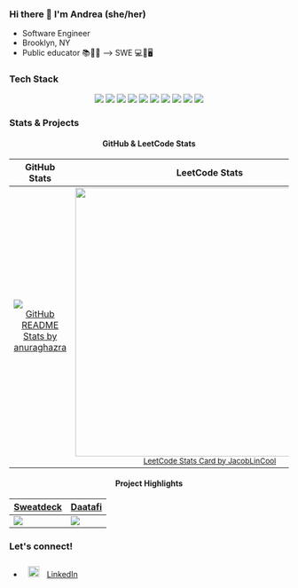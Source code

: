 ### Hi there 👋 I'm Andrea (she/her)
* Software Engineer
* Brooklyn, NY
* Public educator 📚📓📝 --> SWE 💻📱🖥

### Tech Stack
<!-- <img style="margin: 10px" src="https://cdn.worldvectorlogo.com/logos/javascript-1.svg" alt="JavaScript" height="18" /> JavaScript | <img style="margin: 20px" src="https://cdn.worldvectorlogo.com/logos/react-2.svg" alt="React" height="18" /> React | <img style="margin: 20px" src="https://cdn.worldvectorlogo.com/logos/redux.svg" alt="Redux" height="18" /> Redux | <img style="margin: 20px" src="https://cdn.worldvectorlogo.com/logos/react-2.svg" alt="Express" height="18" /> Express | <img style="margin: 20px" src="https://cdn.worldvectorlogo.com/logos/postgresql.svg" alt="PostgreSQL" height="18" /> PostgreSQL | <img style="margin: 20px" src="https://cdn.worldvectorlogo.com/logos/firebase-1.svg" alt="firebase" height="18" /> Cloud Firebase | <img style="margin: 10px" src="https://cdn.worldvectorlogo.com/logos/html-1.svg" alt="HTML5" height="18" /> HTML5 | <img style="margin: 20px" src="https://cdn.worldvectorlogo.com/logos/css-3.svg" alt="CSS" height="18" /> CSS | <img style="margin: 20px" src="https://cdn.worldvectorlogo.com/logos/tailwind-css-2.svg" alt="TailwindCSS" height="18" /> TailwindCSS -->

<div display="flex" align="center">
  <a href="https://www.javascript.com/"><img src="https://img.shields.io/badge/code-JavaScript-teal?style=plastic&logo=javascript&logoColor=white&color=dbba4d"/></a>
  <a href="https://developer.mozilla.org/en-US/docs/Web/HTML"><img src="https://img.shields.io/badge/backend-HTML5-purple?style=plastic&logo=html5&logoColor=white&color=2bbc8a"/></a>
  <a href="https://www.w3.org/Style/CSS/"><img src="https://img.shields.io/badge/backend-CSS3-purple?style=plastic&logo=css3&logoColor=white&color=2bbc8a"/></a>
  <a href="https://reactjs.org/"><img src="https://img.shields.io/badge/frontend-React-teal?style=plastic&logo=react&logoColor=white&color=2bbc8a"/></a>
  <a href="https://redux.js.org/"><img src="https://img.shields.io/badge/frontend-Redux-teal?style=plastic&logo=redux&logoColor=white&color=2bbc8a"/></a>
  <a href="https://expressjs.com/"><img src="https://img.shields.io/badge/backend-Express-purple?style=plastic&logo=express&logoColor=white&color=980acc"/></a>
  <a href="https://www.postgresql.org/"><img src="https://img.shields.io/badge/backend-PostgreSQL-purple?style=plastic&logo=postgreSQL&logoColor=white&color=980acc"/></a>
  <a href="https://firebase.google.com/"><img src="https://img.shields.io/badge/backend-Firebase-purple?style=plastic&logo=firebase&logoColor=white&color=980acc"/></a>
  <a href="https://sequelize.org/"><img src="https://img.shields.io/badge/backend-Sequelize-purple?style=plastic&logo=sequelize&logoColor=white&color=980acc"/></a>
  <a href="https://en.wikipedia.org/wiki/SQL/"><img src="https://img.shields.io/badge/backend-SQL-purple?style=plastic&logo=sql&logoColor=white&color=980acc"/></a>
</div>

### Stats & Projects

<div align="center">
  <h4 align="center">GitHub & LeetCode Stats</h4>
</div>

<table>
    <thead>
      <th><div align="center">GitHub Stats</div></th>
      <th><div align="center">LeetCode Stats</div></th>
    </thead>
    <tr>
    <td>
      <img src="https://github-readme-stats.vercel.app/api?username=coollikeabreeze&theme=midnight-purple" /></br>
      <a href="https://www.leetcode.com"><div align="center"><sup><a href="https://github.com/anuraghazra/github-readme-stats">GitHub README Stats by anuraghazra</a></sup></div></a>
    </td>
    <td>
       <img width="485" src="https://leetcode.card.workers.dev/?username=coollikeabreeze&theme=dark" /></br>
       <div align="center"><sup><a href="https://github.com/JacobLinCool/LeetCode-Stats-Card">LeetCode Stats Card by JacobLinCool</a></sup></div>
    </td>
  </tr>
</table


<div align="center">
  <h4 align="center">Project Highlights</h4>
</div>

<div align="center">
<table align="center">
    <thead>
      <th><div align="center"><a href="https://github.com/Charmander-Cluster/sweatdeck">Sweatdeck</a></div></th>
      <th><div align="center"><a href="https://github.com/coollikeabreeze/stackathon-daatafi">Daatafi</a></div></th>
  </thead>
  
  <tr>
    <td><img src="https://github-readme-stats.vercel.app/api/pin/?username=Charmander-Cluster&repo=sweatdeck&theme=slateorange"/></td>
    <td><img src="https://github-readme-stats.vercel.app/api/pin/?username=coollikeabreeze&repo=stackathon-daatafi&theme=slateorange"/></td>
  </tr>
  </table>
</div>


<!-- ### LeetCode Stats
[![Leetcode Stats](https://leetcode.card.workers.dev/?username=coollikeabreeze&theme=dark)](https://leetcode.com/coollikeabreeze) -->

### Let's connect!
* <img style="margin: 10px" src="https://cdn.worldvectorlogo.com/logos/linkedin-icon-2.svg" alt="Tailwind" height="20" /> [LinkedIn](http://linkedin.com/in/khanandrea)

<!--
**coollikeabreeze/coollikeabreeze** is a ✨ _special_ ✨ repository because its `README.md` (this file) appears on your GitHub profile.

Here are some ideas to get you started:

- 🔭 I’m currently working on ...
- 🌱 I’m currently learning ...
- 👯 I’m looking to collaborate on ...
- 🤔 I’m looking for help with ...
- 💬 Ask me about ...
- 📫 How to reach me: ...
- 😄 Pronouns: ...
- ⚡ Fun fact: ...
-->


<!-- <div align="center" display="flex">
  <div>
    <img src="https://github-readme-stats.vercel.app/api?username=coollikeabreeze&theme=midnight-purple" /></br>
    <sup><a href="https://github.com/anuraghazra/github-readme-stats">GitHub README Stats by anuraghazra</a></sup>
  </div>
  <div>
  <img height="195" src= "https://leetcode.card.workers.dev/?username=coollikeabreeze&theme=dark" /> </br>
  <sup><a href="https://github.com/JacobLinCool/LeetCode-Stats-Card">LeetCode Stats Card by JacobLinCool</a></sup>
  </div>
</div> 

<sup>[GitHub README Stats by anuraghazra](https://github.com/anuraghazra/github-readme-stats) </sup></br>
<sup>[LeetCode Stats Card by JacobLinCool](https://github.com/JacobLinCool/LeetCode-Stats-Card)</sup> -->
